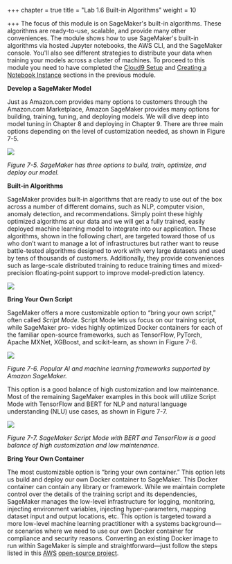 +++
chapter = true
title = "Lab 1.6 Built-in Algorithms"
weight = 10

+++
The focus of this module is on SageMaker's built-in algorithms. These algorithms are ready-to-use, scalable, and provide many other conveniences. The module shows how to use SageMaker's built-in algorithms via hosted Jupyter notebooks, the AWS CLI, and the SageMaker console. You'll also see different strategies to distribute your data when training your models across a cluster of machines. To proceed to this module you need to have completed the [Cloud9 Setup](../prerequisites/cloud9.html) and [Creating a Notebook Instance](../introduction/notebook.html) sections in the previous module.

**Develop a SageMaker Model**

Just as Amazon.com provides many options to customers through the Amazon.com Marketplace, Amazon SageMaker provides many options for building, training, tuning, and deploying models. We will dive deep into model tuning in Chapter 8 and deploying in Chapter 9. There are three main options depending on the level of customization needed, as shown in Figure 7-5.

![](/images/model.png)

_Figure 7-5. SageMaker has three options to build, train, optimize, and deploy our model._

**Built-in Algorithms**

SageMaker provides built-in algorithms that are ready to use out of the box across a number of different domains, such as NLP, computer vision, anomaly detection, and recommendations. Simply point these highly optimized algorithms at our data and we will get a fully trained, easily deployed machine learning model to integrate into our application. These algorithms, shown in the following chart, are targeted toward those of us who don’t want to manage a lot of infrastructures but rather want to reuse battle-tested algorithms designed to work with very large datasets and used by tens of thousands of customers. Additionally, they provide conveniences such as large-scale distributed training to reduce training times and mixed-precision floating-point support to improve model-prediction latency.

![](/images/built-in.png)

**Bring Your Own Script**

SageMaker offers a more customizable option to “bring your own script,” often called _Script Mode_. Script Mode lets us focus on our training script, while SageMaker pro‐ vides highly optimized Docker containers for each of the familiar open-source frameworks, such as TensorFlow, PyTorch, Apache MXNet, XGBoost, and scikit-learn, as shown in Figure 7-6.

![](/images/frameworks.png)

_Figure 7-6. Popular AI and machine learning frameworks supported by Amazon SageMaker._

This option is a good balance of high customization and low maintenance. Most of the remaining SageMaker examples in this book will utilize Script Mode with TensorFlow and BERT for NLP and natural language understanding (NLU) use cases, as shown in Figure 7-7.

![](/images/model-BERT.png)

_Figure 7-7. SageMaker Script Mode with BERT and TensorFlow is a good balance of high customization and low maintenance._

**Bring Your Own Container**

The most customizable option is “bring your own container.” This option lets us build and deploy our own Docker container to SageMaker. This Docker container can contain any library or framework. While we maintain complete control over the details of the training script and its dependencies, SageMaker manages the low-level infrastructure for logging, monitoring, injecting environment variables, injecting hyper-parameters, mapping dataset input and output locations, etc. This option is targeted toward a more low-level machine learning practitioner with a systems background—or scenarios where we need to use our own Docker container for compliance and security reasons. Converting an existing Docker image to run within SageMaker is simple and straightforward—just follow the steps listed in this [AWS](https://oreil.ly/7Rn86) [open-source project](https://oreil.ly/7Rn86).
